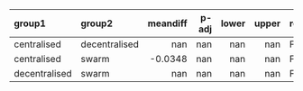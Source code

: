 | group1        | group2        |   meandiff |   p-adj |   lower |   upper | reject   |
|:--------------|:--------------|-----------:|--------:|--------:|--------:|:---------|
| centralised   | decentralised |   nan      |     nan |     nan |     nan | False    |
| centralised   | swarm         |    -0.0348 |     nan |     nan |     nan | False    |
| decentralised | swarm         |   nan      |     nan |     nan |     nan | False    |